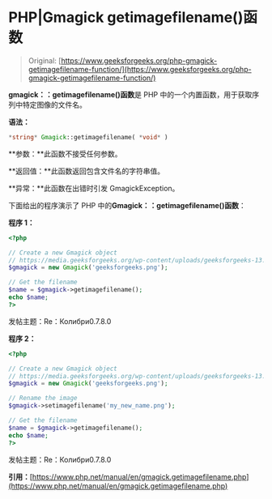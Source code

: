 # PHP|Gmagick getimagefilename()函数

> Original: [https://www.geeksforgeeks.org/php-gmagick-getimagefilename-function/](https://www.geeksforgeeks.org/php-gmagick-getimagefilename-function/)

**gmagick：：getimagefilename()函数**是 PHP 中的一个内置函数，用于获取序列中特定图像的文件名。

**语法：**

```php
*string* Gmagick::getimagefilename( *void* )
```

**参数：**此函数不接受任何参数。

**返回值：**此函数返回包含文件名的字符串值。

**异常：**此函数在出错时引发 GmagickException。

下面给出的程序演示了 PHP 中的**Gmagick：：getimagefilename()函数**：

**程序 1：**

```php
<?php

// Create a new Gmagick object
// https://media.geeksforgeeks.org/wp-content/uploads/geeksforgeeks-13.png
$gmagick = new Gmagick('geeksforgeeks.png');

// Get the filename
$name = $gmagick->getimagefilename();
echo $name;
?>
```

发帖主题：Re：Колибри0.7.8.0

**程序 2：**

```php
<?php

// Create a new Gmagick object
// https://media.geeksforgeeks.org/wp-content/uploads/geeksforgeeks-13.png
$gmagick = new Gmagick('geeksforgeeks.png');

// Rename the image
$gmagick->setimagefilename('my_new_name.png');

// Get the filename
$name = $gmagick->getimagefilename();
echo $name;
?>
```

发帖主题：Re：Колибри0.7.8.0

**引用：**[https://www.php.net/manual/en/gmagick.getimagefilename.php](https://www.php.net/manual/en/gmagick.getimagefilename.php)